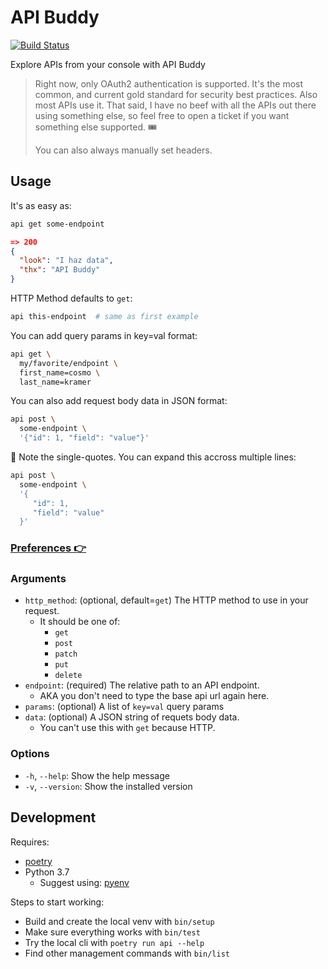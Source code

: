 # API Buddy

[![Build Status](https://travis-ci.org/fonsecapeter/api-buddy.svg?branch=master)](https://travis-ci.org/fonsecapeter/api-buddy.svg)

Explore APIs from your console with API Buddy

> Right now, only OAuth2 authentication is supported. It's the most common, and current gold standard for security best practices. Also most APIs use it. That said, I have no beef with all the APIs out there using something else, so feel free to open a ticket if you want something else supported. 🎟
>
> You can also always manually set headers.

## Usage

It's as easy as:
```bash
api get some-endpoint
```
```json
=> 200
{
  "look": "I haz data",
  "thx": "API Buddy"
}
```

HTTP Method defaults to `get`:
```bash
api this-endpoint  # same as first example
```

You can add query params in key=val format:
```bash
api get \
  my/favorite/endpoint \
  first_name=cosmo \
  last_name=kramer
```

You can also add request body data in JSON format:
```bash
api post \
  some-endpoint \
  '{"id": 1, "field": "value"}'
```

🤔 Note the single-quotes. You can expand this accross multiple lines:
```bash
api post \
  some-endpoint \
  '{
     "id": 1,
     "field": "value"
  }'
```

### [Preferences 👉](/docs/preferences.md)

### Arguments
- `http_method`: (optional, default=`get`) The HTTP method to use in your request.
  - It should be one of:
    - `get`
    - `post`
    - `patch`
    - `put`
    - `delete`
- `endpoint`: (required) The relative path to an API endpoint.
  - AKA you don't need to type the base api url again here.
- `params`: (optional) A list of `key=val` query params
- `data`: (optional) A JSON string of requets body data.
  - You can't use this with `get` because HTTP.


### Options
- `-h`, `--help`: Show the help message
- `-v`, `--version`: Show the installed version

## Development
Requires:
- [poetry](https://poetry.eustace.io/)
- Python 3.7
  - Suggest using: [pyenv](https://github.com/pyenv/pyenv)

Steps to start working:
- Build and create the local venv with `bin/setup`
- Make sure everything works with `bin/test`
- Try the local cli with `poetry run api --help`
- Find other management commands with `bin/list`
